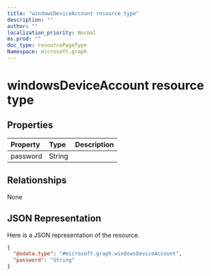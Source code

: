 ```yaml
---
title: "windowsDeviceAccount resource type"
description: ""
author: ""
localization_priority: Normal
ms.prod: ""
doc_type: resourcePageType
Namespace: microsoft.graph
---
```



# windowsDeviceAccount resource type



## Properties
|Property|Type|Description|
|:---|:---|:---|
|password|String||

## Relationships
None

## JSON Representation
Here is a JSON representation of the resource.
<!-- {
  "blockType": "resource",
  "@odata.type": "microsoft.graph.windowsDeviceAccount"
}
-->
``` json
{
  "@odata.type": "#microsoft.graph.windowsDeviceAccount",
  "password": "String"
}
```

